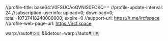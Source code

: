 //profile-title: base64:V0FSUCAoQVNIS0FOKQ==
//profile-update-interval: 24
//subscription-userinfo: upload=0; download=0; total=10737418240000000; expire=0
//support-url: https://t.me/ircfspace
//profile-web-page-url: https://ircf.space

warp://auto#🇩🇪 &&detour=warp://auto#🇮🇷
